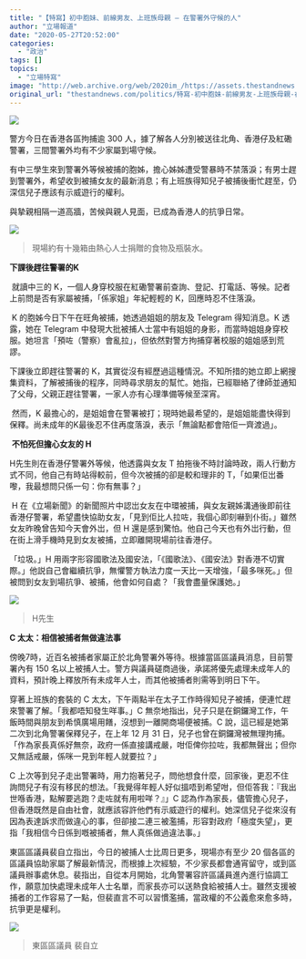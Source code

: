 ```yaml
---
title: "【特寫】初中胞妹、前線男友、上班族母親 — 在警署外守候的人"
author: "立場報道"
date: "2020-05-27T20:52:00"
categories:
  - "政治"
tags: []
topics:
  - "立場特寫"
image: "http://web.archive.org/web/2020im_/https://assets.thestandnews.com/media/photos/20200527-18_30yuf.png"
original_url: "thestandnews.com/politics/特寫-初中胞妹-前線男友-上班族母親-在警署外守候的人"
---
```

![](http://web.archive.org/web/2020im_/https://assets.thestandnews.com/media/photos/20200527-18_30yuf.png)

警方今日在香港各區拘捕逾 300 人，據了解各人分別被送往北角、香港仔及紅磡警署，三間警署外均有不少家屬到場守候。

有中三學生來到警署外等候被捕的胞姊，擔心姊姊遭受警暴時不禁落淚；有男士趕到警署外，希望收到被捕女友的最新消息；有上班族得知兒子被捕後衝忙趕至，仍深信兒子應該有示威遊行的權利。

與摯親相隔一道高牆，苦候與親人見面，已成為香港人的抗爭日常。

![](http://web.archive.org/web/2020im_/https://assets.thestandnews.com/media/photos/250440ac-530b-481a-acc9-f4fbe72c9f8b20copy_qwm5l.png)
> 現場約有十幾箱由熱心人士捐贈的食物及瓶裝水。

**下課後趕往警署的K**

 就讀中三的 K，一個人身穿校服在紅磡警署前查詢、登記、打電話、等候。記者上前問是否有家屬被捕，「係家姐」年紀輕輕的 K，回應時忍不住落淚。

 K 的胞姊今日下午在旺角被捕，她透過姐姐的朋友及 Telegram 得知消息。K 透露，她在 Telegram 中發現大批被捕人士當中有姐姐的身影，而當時姐姐身穿校服。她坦言「預咗（警察）會亂拉」，但依然對警方拘捕穿著校服的姐姐感到荒謬。

下課後立即趕往警署的 K，其實從沒有經歷過這種情況。不知所措的她立即上網搜集資料，了解被捕後的程序，同時尋求朋友的幫忙。她指，已經聯絡了律師並通知了父母，父親正趕往警署，一家人亦有心理準備等候至深宵。

 然而，K 最擔心的，是姐姐會在警署被打；現時她最希望的，是姐姐能盡快得到保釋。尚未成年的K最後忍不住再度落淚，表示「無論點都會陪佢一齊渡過」。

 **不怕死但擔心女友的 H** 

H先生則在香港仔警署外等候，他透露與女友 T 拍拖後不時討論時政，兩人行動方式不同，他自己有時站得較前，但今次被捕的卻是較和理非的 T，「如果佢岀番嚟，我最想問只係一句：你有無事？」

 H 在《立場新聞》的新聞照片中認岀女友在中環被捕，與女友親姊溝通後即前往香港仔警署，希望盡快協助女友，「見到佢比人拉咗，我個心即刻嚇到仆街。」雖然女友昨晚曾告知今天會外岀，但 H 還是感到驚怕。他自己今天也有外岀行動，但在街上滑手機時見到女友被捕，立即離開現場前往香港仔。

「垃圾。」H 用兩字形容國歌法及國安法，「《國歌法》、《國安法》對香港不切實際。」他説自己會繼續抗爭，無懼警方執法力度一天比一天增強，「最多咪死。」但被問到女友到場抗爭、被捕，他會如何自處？「我會盡量保護她。」 

![](http://web.archive.org/web/2020im_/https://assets.thestandnews.com/media/photos/98000806_10159736486578998_5777758012814917632_o20copy_J8MZK.png)
> H先生

**C 太太：相信被捕者無做違法事**

傍晚7時，近百名被捕者家屬正於北角警署外等待。根據當區區議員消息，目前警署內有 150 名以上被捕人士。警方與議員磋商過後，承諾將優先處理未成年人的資料，預計晚上釋放所有未成年人士，而其他被捕者則需等到明日下午。 

穿著上班族的套裝的 C 太太，下午兩點半在太子工作時得知兒子被捕，便連忙趕來警署了解。「我都唔知發生咩事。」C 無奈地指出，兒子只是在銅鑼灣工作，午飯時間與朋友到希慎廣場用饍，沒想到一離開商場便被捕。C 說，這已經是她第二次到北角警署保釋兒子，在上年 12 月 31 日，兒子也曾在銅鑼灣被無理拘捕。「作為家長真係好無奈，政府一係直接講戒嚴，咁佢俾你拉咗，我都無聲出；但你又無話戒嚴，係咪一見到年輕人就要拉？」

C 上次等到兒子走出警署時，用力抱著兒子，問他想食什麼，回家後，更忍不住詢問兒子有沒有移民的想法。「我覺得年輕人好似搵唔到希望咁，但佢答我：『我出世喺香港，點解要逃跑？走咗就有用啦咩？』」C 認為作為家長，儘管擔心兒子，但香港既然是自由社會，就應該容許他們有示威遊行的權利。她深信兒子從來沒有因為表達訴求而做違心的事，但卻接二連三被濫捕，形容對政府「極度失望」，更指「我相信今日係到嘅被捕者，無人真係做過違法事。」

東區區議員裴自立指出，今日的被捕人士比周日更多，現場亦有至少 20 個各區的區議員協助家屬了解最新情況，而根據上次經驗，不少家長都會通宵留守，或到區議員辦事處休息。裴指出，自從本月開始，北角警署容許區議員進內進行協調工作，願意加快處理未成年人士名單，而家長亦可以送熱食給被捕人士。雖然支援被捕者的工作容易了一點，但裴直言不可以習慣濫捕，當政權的不公義愈來愈多時，抗爭更是權利。

![](http://web.archive.org/web/2020im_/https://assets.thestandnews.com/media/photos/e2c56c40-162d-447f-9ff6-c6126ac14ec620copy_Iu80K.png)
> 東區區議員 裴自立